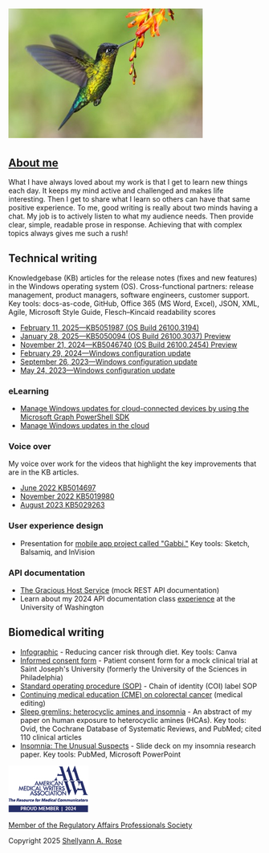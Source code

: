 # ![Humming bird](HummingBird.jpg)

## [About me](https://www.linkedin.com/in/shellyann-rose-235624/)

What I have always loved about my work is that I get to learn new things each day. It keeps my mind active and challenged and makes life interesting. Then I get to share what I learn so others can have that same positive experience. To me, good writing is really about two minds having a chat. My job is to actively listen to what my audience needs. Then provide clear, simple, readable prose in response. Achieving that with complex topics always gives me such a rush!

## Technical writing

Knowledgebase (KB) articles for the release notes (fixes and new features) in the Windows operating system (OS). Cross-functional partners: release management, product managers, software engineers, customer support. Key tools: docs-as-code, GitHub, Office 365 (MS Word, Excel), JSON, XML, Agile, Microsoft Style Guide, Flesch–Kincaid readability scores

* [February 11, 2025—KB5051987 (OS Build 26100.3194)](https://support.microsoft.com/en-us/topic/february-11-2025-kb5051987-os-build-26100-3194-63fb007d-3f52-4b47-85ea-28414a24be2d)
* [January 28, 2025—KB5050094 (OS Build 26100.3037) Preview](https://support.microsoft.com/en-us/topic/january-28-2025-kb5050094-os-build-26100-3037-preview-78fda0ea-79e9-468d-8a77-de7914ca1aef)
* [November 21, 2024—KB5046740 (OS Build 26100.2454) Preview](https://support.microsoft.com/en-us/topic/november-21-2024-kb5046740-os-build-26100-2454-preview-2040f716-b719-482a-8aff-f7f02c79b147)
* [February 29, 2024—Windows configuration update](https://support.microsoft.com/en-us/topic/february-29-2024-windows-configuration-update-aa44c0db-02a3-4161-bf06-e3c03a5f162e)
* [September 26, 2023—Windows configuration update](https://support.microsoft.com/en-us/topic/september-26-2023-windows-configuration-update-542780c2-594c-46cb-979d-11116fe164ba)
* [May 24, 2023—Windows configuration update](https://support.microsoft.com/en-us/topic/may-24-2023-windows-configuration-update-cae8524a-4b62-4d38-bb67-f070bd282fff)

### eLearning

* [Manage Windows updates for cloud-connected devices by using the Microsoft Graph PowerShell SDK](https://learn.microsoft.com/training/modules/manage-windows-updates-cloud-devices/)
* [Manage Windows updates in the cloud](https://learn.microsoft.com/training/modules/m365-windows-manage-cloud-device-updates/)

### Voice over

My voice over work for the videos that highlight the key improvements that are in the KB articles.

* [June 2022 KB5014697](https://support.microsoft.com/en-us/topic/june-14-2022-kb5014697-os-build-22000-739-cd3aaa0b-a8da-44a0-a778-dfb6f1d9ea11)
* [November 2022 KB5019980](https://youtu.be/srJjdxw6Gi0?si=sNkWjCuW8eck7JED)
* [August 2023 KB5029263](https://youtu.be/GJ6PhQzqNjM?si=7WDQb2LWk2JX833s)

### User experience design

* Presentation for [mobile app project called "Gabbi."](SRose_MobileAppProject_StayConnected.pdf) Key tools: Sketch, Balsamiq, and InVision

### API documentation

* [The Gracious Host Service](https://shellyannrose.github.io/warm-welcome-home-swap-hosting/) (mock REST API documentation)
* Learn about my 2024 API documentation class [experience](UWAPIjourney.md) at the University of Washington

## Biomedical writing

* [Infographic](Infographic_diet_to_reduce_cancer_risk.jpg) - Reducing cancer risk through diet. Key tools: Canva
* [Informed consent form](SRoseInformedConsentMedWritingSample.pdf)  - Patient consent form for a mock clinical trial at Saint Joseph's University (formerly the University of the Sciences in Philadelphia)
* [Standard operating procedure (SOP)](SRose_SOP_Sample.pdf) - Chain of identity (COI) label SOP
* [Continuing medical education (CME) on colorectal cancer](SRose_CRC_LearningModule1.pdf) (medical editing)
* [Sleep gremlins: heterocyclic amines and insomnia](HCA_researchpaper_abstract.pdf)  - An abstract of my paper on human exposure to heterocyclic amines (HCAs). Key tools: Ovid, the Cochrane Database of Systematic Reviews, and PubMed; cited 110 clinical articles
* [Insomnia: The Unusual Suspects](BW890_SRose_Insomnia-1.pdf)  - Slide deck on my insomnia research paper. Key tools: PubMed, Microsoft PowerPoint

![Member of the American Medical Writers Assocation](proudmember2024_AMWA.jpg)

[Member of the Regulatory Affairs Professionals Society](https://www.raps.org/)

Copyright 2025 [Shellyann A. Rose](https://www.linkedin.com/in/shellyann-rose-235624/)
